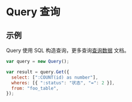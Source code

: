 # Query 查询

## 示例

Query 使用 SQL 构造查询，更多查询<a href="../进阶/复杂数据查询">查询数据</a> 文档。

```javascript
var query = new Query();

var result = query.Get({
  select: [":COUNT(id) as number"],
  wheres: [{ ":status": "状态", "=": 2 }],
  from: "foo_table",
});
```

<Div style={{ display: "flex", justifyContent: "space-between" }}>
  <Link type="prev" title="Exception" link="手册/JSAPI/Exception"></Link>
  <Link type="next" title="Store" link="手册/JSAPI/Store"></Link>
</Div>
